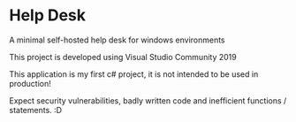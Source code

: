 # Help Desk
A minimal self-hosted help desk for windows environments

This project is developed using Visual Studio Community 2019

This application is my first c# project, it is not intended to be used in production!

Expect security vulnerabilities, badly written code and inefficient functions / statements. :D
